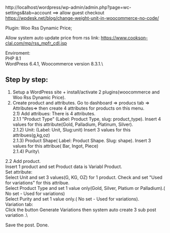 http://localhost/wordpress/wp-admin/admin.php?page=wc-settings&tab=account
==> allow guest checkout
https://wpdesk.net/blog/change-weight-unit-in-woocommerce-no-code/

Plugin:  Woo Rss Dynamic Price;

Allow system auto update price from rss link: https://www.cookson-clal.com/mp/rss_mpfr_cdl.jsp

Enviroment:\
PHP 8.1\
WordPress 6.4.1, Woocommerce version  8.3.1.\



<h2>Step by step:</h2>

1) Setup a WordPress site + install/activate 2 plugins(woocommerce and Woo Rss Dynamic Price).
2) Create product and attributes.
Go to dashboard => producs tab => Attributes=> then create 4 attributes for products on this menu.\
 2.1) Add attribues: There is 4 attributes.\
 2.1.1  "Product Type" (Label: Product Type, slug: product_type). Insert 4 values for  this attribute(Gold, Palladium, Platinum, Silver).\
 2.1.2)  Unit: (Label: Unit, Slug:unit) Insert 3 values for this attribues(g,kg,oz)\
 2.1.3)  Product Shape( Label: Product Shape. Slug: shape). Insert 3 values for this attribue( Bar, Ingot, Piece)\
 2.1.4)  Purity\

 2.2 Add product.\
 Insert 1 product and set Product data is Variabl Product.\
  Set attribute:\
   Select Unit and set 3 values(G, KG, OZ) for 1 product. Check and set "Used for variations" for this attribue.\
   Select Product Type and set 1 value only(Gold, Silver, Platium or Palladium).( No set - Used for variations)\
   Select Purity  and set 1 value only.( No set - Used for variations).\
   Variation tab:\
   Click the button Generate Variations then system auto create 3 sub post variation .\

  Save the post. Done.


